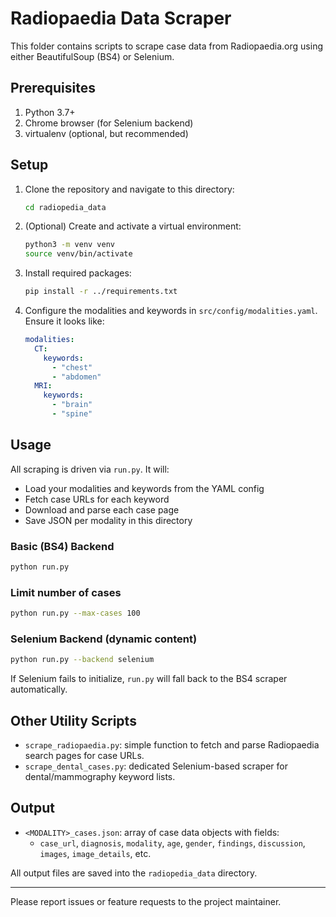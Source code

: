 # Radiopaedia Data Scraper

This folder contains scripts to scrape case data from Radiopaedia.org using either BeautifulSoup (BS4) or Selenium.

## Prerequisites

1. Python 3.7+
2. Chrome browser (for Selenium backend)
3. virtualenv (optional, but recommended)

## Setup

1. Clone the repository and navigate to this directory:

   ```bash
   cd radiopedia_data
   ```

2. (Optional) Create and activate a virtual environment:

   ```bash
   python3 -m venv venv
   source venv/bin/activate
   ```

3. Install required packages:

   ```bash
   pip install -r ../requirements.txt
   ```

4. Configure the modalities and keywords in `src/config/modalities.yaml`. Ensure it looks like:

   ```yaml
   modalities:
     CT:
       keywords:
         - "chest"
         - "abdomen"
     MRI:
       keywords:
         - "brain"
         - "spine"
   ```

## Usage

All scraping is driven via `run.py`. It will:
- Load your modalities and keywords from the YAML config
- Fetch case URLs for each keyword
- Download and parse each case page
- Save JSON per modality in this directory

### Basic (BS4) Backend

```bash
python run.py
```

### Limit number of cases

```bash
python run.py --max-cases 100
```

### Selenium Backend (dynamic content)

```bash
python run.py --backend selenium
```

If Selenium fails to initialize, `run.py` will fall back to the BS4 scraper automatically.

## Other Utility Scripts

- `scrape_radiopaedia.py`: simple function to fetch and parse Radiopaedia search pages for case URLs.
- `scrape_dental_cases.py`: dedicated Selenium-based scraper for dental/mammography keyword lists.

## Output

- `<MODALITY>_cases.json`: array of case data objects with fields:
  - `case_url`, `diagnosis`, `modality`, `age`, `gender`, `findings`, `discussion`, `images`, `image_details`, etc.

All output files are saved into the `radiopedia_data` directory.

---

Please report issues or feature requests to the project maintainer.
